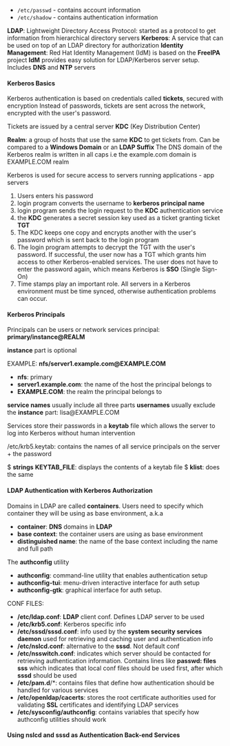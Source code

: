 
- `/etc/passwd` - contains account information
- `/etc/shadow` - contains authentication information

**LDAP**: Lightweight Directory Access Protocol: started as a protocol to get information from hierarchical directory servers
**Kerberos**: A service that can be used on top of an LDAP directory for authorization
**Identity Management**: Red Hat Identity Management (IdM) is based on the **FreeIPA** project
**IdM** provides easy solution for LDAP/Kerberos server setup. Includes **DNS** and **NTP** servers

#### Kerberos Basics

Kerberos authentication is based on credentials called **tickets**, secured with encryption
Instead of passwords, tickets are sent across the network, encrypted with the user's password.

Tickets are issued by a central server **KDC** (Key Distribution Center)

**Realm**: a group of hosts that use the same **KDC** to get tickets from.
Can be compared to a **Windows Domain** or an **LDAP Suffix**
The DNS domain of the Kerberos realm is written in all caps
i.e the example.com domain is EXAMPLE.COM realm

Kerberos is used for secure access to servers running applications - app servers

1. Users enters his password 
2. login program converts the username to **kerberos principal name** 
3. login program sends the login request to the **KDC** authentication service
5. the **KDC** generates a secret session key used as a ticket granting ticket **TGT**
6. The KDC keeps one copy and encrypts another with the user's password which is sent back to the login program
7. The login program attempts to decrypt the TGT with the user's password. If successful, the user now has a TGT which grants him access to other Kerberos-enabled services. The user does not have to enter the password again, which means Kerberos is **SSO** (Single Sign-On)
8. Time stamps play an important role. All servers in a Kerberos environment must be time synced, otherwise authentication problems can occur.

#### Kerberos Principals

Principals can be users or network services
principal: **primary/instance@REALM**

**instance** part is optional

EXAMPLE:
**nfs/server1.example.com\@EXAMPLE.COM**

* **nfs**: primary
* **server1.example.com**: the name of the host the principal belongs to
* **EXAMPLE.COM**: the realm the principal belongs to

**service names** usually include all three parts
**usernames** usually exclude the **instance** part: lisa\@EXAMPLE.COM

Services store their passwords in a **keytab** file which allows the server to log into Kerberos without human intervention

/etc/krb5.keytab: contains the names of all service principals on the server + the password

$ **strings** **KEYTAB_FILE**: displays the contents of a keytab file
$ **klist**: does the same

#### LDAP Authentication with Kerberos Authorization

Domains in LDAP are called **containers**. Users need to specify which container they will be using as base environment, a.k.a 
* **container**: **DNS** domains in **LDAP**
* **base context**: the container users are using as base environment
* **distinguished name**: the name of the base context including the name and full path

The **authconfig** utility

* **authconfig**: command-line utility that enables authentication setup
* **authconfig-tui**: menu-driven interactive interface for auth setup
* **authconfig-gtk**: graphical interface for auth setup.

CONF FILES:

* **/etc/ldap.conf**: **LDAP** client conf. Defines LDAP server to be used
* **/etc/krb5.conf**: Kerberos specific info
* **/etc/sssd/sssd.conf**: info used by the **system security services daemon** used for retrieving and caching user and authentication info
* **/etc/nslcd.conf**: alternative to the **sssd**. Not default conf
* **/etc/nsswitch.conf**: indicates which server should be contacted for retrieving authentication information. Contains lines like **passwd: files sss** which indicates that local conf files should be used first, after which **sssd** should be used
* **/etc/pam.d**/\*: contains files that define how authentication should be handled for various services
* **/etc/openldap/cacerts**: stores the root certificate authorities used for validating **SSL** certificates and identifying LDAP services
* **/etc/sysconfig/authconfig**: contains variables that specify how authconfig utilities should work

#### Using nslcd and sssd as Authentication Back-end Services

